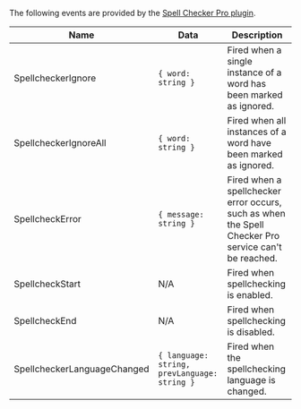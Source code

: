 The following events are provided by the [Spell Checker Pro plugin]({{site.baseurl}}/plugins/premium/tinymcespellchecker/).

| Name                        | Data                                         | Description                                                                                     |
| --------------------------- | -------------------------------------------- | ----------------------------------------------------------------------------------------------- |
| SpellcheckerIgnore          | `{ word: string }`                           | Fired when a single instance of a word has been marked as ignored.                              |
| SpellcheckerIgnoreAll       | `{ word: string }`                           | Fired when all instances of a word have been marked as ignored.                                  |
| SpellcheckError             | `{ message: string }`                        | Fired when a spellchecker error occurs, such as when the Spell Checker Pro service can't be reached. |
| SpellcheckStart             | N/A                                          | Fired when spellchecking is enabled.                                                            |
| SpellcheckEnd               | N/A                                          | Fired when spellchecking is disabled.                                                           |
| SpellcheckerLanguageChanged | `{ language: string, prevLanguage: string }` | Fired when the spellchecking language is changed.                                               |
